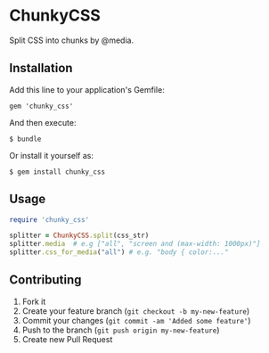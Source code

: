 # ChunkyCSS

Split CSS into chunks by @media.

## Installation

Add this line to your application's Gemfile:

    gem 'chunky_css'

And then execute:

    $ bundle

Or install it yourself as:

    $ gem install chunky_css

## Usage

```ruby
require 'chunky_css'

splitter = ChunkyCSS.split(css_str)
splitter.media  # e.g ["all", "screen and (max-width: 1000px)"]
splitter.css_for_media("all") # e.g. "body { color:..."

```


## Contributing

1. Fork it
2. Create your feature branch (`git checkout -b my-new-feature`)
3. Commit your changes (`git commit -am 'Added some feature'`)
4. Push to the branch (`git push origin my-new-feature`)
5. Create new Pull Request
